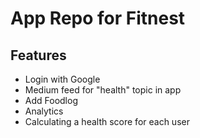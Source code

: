 # App Repo for Fitnest

## Features
* Login with Google
* Medium feed for "health" topic in app
* Add Foodlog
* Analytics
* Calculating a health score for each user
